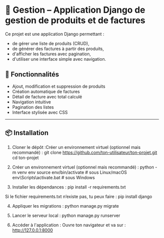 # 🧾 Gestion – Application Django de gestion de produits et de factures

Ce projet est une application Django permettant :
- de gérer une liste de produits (CRUD),
- de générer des factures à partir des produits,
- d'afficher les factures avec pagination,
- d'utiliser une interface simple avec navigation.

## 🚀 Fonctionnalités

- Ajout, modification et suppression de produits
- Création automatique de factures
- Détail de facture avec total calculé
- Navigation intuitive
- Pagination des listes
- Interface stylisée avec CSS

---

## 📦 Installation

1. Cloner le dépôt :Créer un environnement virtuel (optionnel mais recommandé) :
git clone https://github.com/ton-utilisateur/ton-projet.git
cd ton-projet



2. Créer un environnement virtuel (optionnel mais recommandé) :
python -m venv env
source env/bin/activate     # sous Linux/macOS
env\Scripts\activate.bat    # sous Windows


3. Installer les dépendances :
pip install -r requirements.txt

Si le fichier requirements.txt n’existe pas, tu peux faire :
pip install django


4. Appliquer les migrations :
python manage.py migrate

5. Lancer le serveur local :
python manage.py runserver

6. Accéder à l'application :
Ouvre ton navigateur et va sur : http://127.0.0.1:8000
